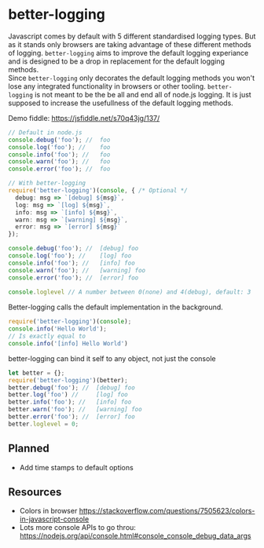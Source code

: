 
# better-logging
Javascript comes by default with 5 different standardised logging types. But as it stands only browsers are taking advantage of these different methods of logging. `better-logging` aims to improve the default logging experiance and is designed to be a drop in replacement for the default logging methods. <br>
Since `better-logging` only decorates the default logging methods you won't lose any integrated functionality in browsers or other tooling. `better-logging` is not meant to be the be all and end all of node.js logging. It is just supposed to increase the usefullness of the default logging methods.


Demo fiddle: https://jsfiddle.net/s70q43jg/137/

```ts
// Default in node.js
console.debug('foo'); //  foo
console.log('foo'); //    foo
console.info('foo'); //   foo
console.warn('foo'); //   foo
console.error('foo'); //  foo

// With better-logging
require('better-logging')(console, { /* Optional */
  debug: msg => `[debug] ${msg}`,
  log: msg => `[log] ${msg}`,
  info: msg => `[info] ${msg}`,
  warn: msg => `[warning] ${msg}`,
  error: msg => `[error] ${msg}`
});

console.debug('foo'); //  [debug] foo
console.log('foo'); //    [log] foo
console.info('foo'); //   [info] foo
console.warn('foo'); //   [warning] foo
console.error('foo'); //  [error] foo
 
console.loglevel // A number between 0(none) and 4(debug), default: 3
```


Better-logging calls the default implementation in the background.

```ts
require('better-logging')(console);
console.info('Hello World');
// Is exactly equal to
console.info('[info] Hello World')
```


better-logging can bind it self to any object, not just the console

```ts
let better = {};
require('better-logging')(better);
better.debug('foo'); //  [debug] foo
better.log('foo') //     [log] foo
better.info('foo'); //   [info] foo
better.warn('foo'); //   [warning] foo
better.error('foo'); //  [error] foo
better.loglevel = 0;
```


## Planned
* Add time stamps to default options

## Resources
* Colors in browser https://stackoverflow.com/questions/7505623/colors-in-javascript-console
* Lots more console APIs to go throu: https://nodejs.org/api/console.html#console_console_debug_data_args

